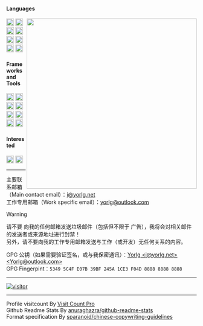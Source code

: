 #### Languages

<!-- github-stats:start -->
<!-- prettier-ignore-start -->
<!-- markdownlint-disable -->
<img align="right" width="450" src="https://github-readme-stats.vercel.app/api?username=Yorlg&show_icons=true&icon_color=0078e7&title_color=0078e7&include_all_commits=true"/>
<!-- markdownlint-restore -->
<!-- prettier-ignore-end -->
<!-- github-stats:end -->

<!-- languages:start -->
<!-- prettier-ignore-start -->
<!-- markdownlint-disable -->
<code><img height="20" src="https://api.iconify.design/logos-javascript.svg" alt="javascript" /></code>
<code><img height="20" src="https://api.iconify.design/logos-typescript-icon.svg" alt="typescript" /></code>
<code><img height="20" src="https://api.iconify.design/logos-html-5.svg" alt="html" /></code>
<code><img height="20" src="https://api.iconify.design/logos-css-3.svg" alt="css" /></code>
<code><img height="20" src="https://api.iconify.design/logos-deno.svg" alt="deno" /></code>
<code><img height="20" src="https://api.iconify.design/logos-nodejs.svg" alt="nodejs" /></code>
<code><img height="20" src="https://api.iconify.design/logos-java.svg" alt="java" /></code>
<code><img height="20" src="https://api.iconify.design/logos-kotlin.svg" alt="kotlin" /></code>
<!-- markdownlint-restore -->
<!-- prettier-ignore-end -->
<!-- languages:end -->

#### Frameworks and Tools

<!-- tools:start -->
<!-- prettier-ignore-start -->
<!-- markdownlint-disable -->
<code><img height="20" src="https://api.iconify.design/logos:vue.svg" alt="vue" /></code>
<code><img height="20" src="https://api.iconify.design/logos-vitejs.svg" alt="vite" /></code>
<code><img height="20" src="https://api.iconify.design/logos-react.svg" alt="react" /></code>
<code><img height="20" src="https://api.iconify.design/logos-electron.svg" alt="electron" /></code>
<code><img height="20" src="https://api.iconify.design/logos-express.svg" alt="express" /></code>
<code><img height="20" src="https://api.iconify.design/logos-spring.svg" alt="spring-boot" /></code>
<code><img height="20" src="https://api.iconify.design/logos-git.svg" alt="git" /></code>
<code><img height="20" src="https://api.iconify.design/logos-mysql.svg" alt="mysql" /></code>
<!-- markdownlint-restore -->
<!-- prettier-ignore-end -->
<!-- tools:end -->

#### Interested

<!-- interested:start -->
<!-- prettier-ignore-start -->
<!-- markdownlint-disable -->
<code><img height="20" src="https://api.iconify.design/logos-unity.svg" alt="unity" /></code>
<code><img height="20" src="https://api.iconify.design/logos-unrealengine.svg" alt="unreal-engine" /></code>
<!-- markdownlint-restore -->
<!-- prettier-ignore-end -->
<!-- interested:end -->

<!-- > 学习的能力方法比知识本身更重要 -->   

----

主要联系邮箱（Main contact email）：[i@yorlg.net](mailto:i@yorlg.net)  
工作专用邮箱（Work specific email）：[yorlg@outlook.com](mailto:yorlg@outlook.com)  
> [!WARNING]
> 请不要 向我的任何邮箱发送垃圾邮件（包括但不限于 广告），我将会对相关邮件的发送者或来源地址进行封禁！  
> 另外，请不要向我的工作专用邮箱发送与工作（或开发）无任何关系的内容。

GPG 公钥（如果需要验证签名，或与我保密通讯）：[Yorlg &lt;i@yorlg.net&gt; &lt;Yorlg@outlook.com&gt;](https://github.com/Yorlg.gpg)    
GPG Fingerpint：`5349 5C4F E07B 39BF 245A 1CE3 F04D 8888 8888 8888`

----------

[![visitor](https://visitcount.itsvg.in/api?id=Yorlg&label=Profile%20Views&color=1&icon=5&&pretty=true)](https://visitcount.itsvg.in)

----------
Profile visitcount By [Visit Count Pro](https://visitcount.itsvg.in)  
Github Readme Stats By [anuraghazra/github-readme-stats](https://github.com/anuraghazra/github-readme-stats)  
Format specification By [sparanoid/chinese-copywriting-guidelines](https://github.com/sparanoid/chinese-copywriting-guidelines)  
<!--
**Yorlg/Yorlg** is a ✨ _special_ ✨ repository because its `README.md` (this file) appears on your GitHub profile.

Here are some ideas to get you started:

- 🔭 I’m currently working on ...
- 🌱 I’m currently learning ...
- 👯 I’m looking to collaborate on ...
- 🤔 I’m looking for help with ...
- 💬 Ask me about ...
- 📫 How to reach me: ...
- 😄 Pronouns: ...
- ⚡ Fun fact: ...
-->
